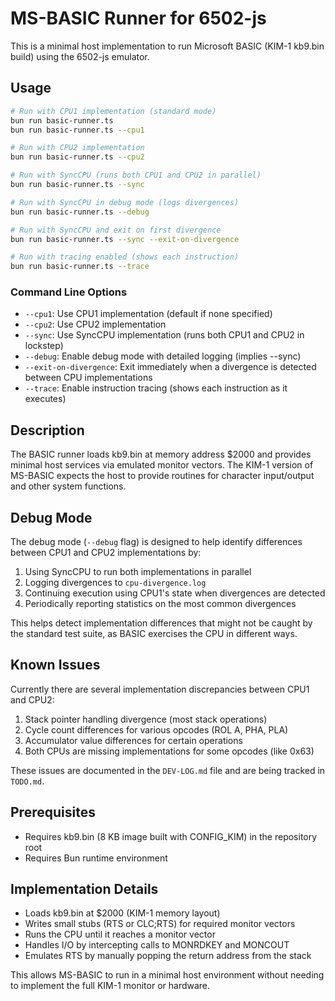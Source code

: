 # MS-BASIC Runner for 6502-js

This is a minimal host implementation to run Microsoft BASIC (KIM-1 kb9.bin build) using the 6502-js emulator.

## Usage

```bash
# Run with CPU1 implementation (standard mode)
bun run basic-runner.ts
bun run basic-runner.ts --cpu1

# Run with CPU2 implementation
bun run basic-runner.ts --cpu2

# Run with SyncCPU (runs both CPU1 and CPU2 in parallel)
bun run basic-runner.ts --sync

# Run with SyncCPU in debug mode (logs divergences)
bun run basic-runner.ts --debug

# Run with SyncCPU and exit on first divergence
bun run basic-runner.ts --sync --exit-on-divergence

# Run with tracing enabled (shows each instruction)
bun run basic-runner.ts --trace
```

### Command Line Options

- `--cpu1`: Use CPU1 implementation (default if none specified)
- `--cpu2`: Use CPU2 implementation
- `--sync`: Use SyncCPU implementation (runs both CPU1 and CPU2 in lockstep)
- `--debug`: Enable debug mode with detailed logging (implies --sync)
- `--exit-on-divergence`: Exit immediately when a divergence is detected between CPU implementations
- `--trace`: Enable instruction tracing (shows each instruction as it executes)

## Description

The BASIC runner loads kb9.bin at memory address $2000 and provides minimal host services via emulated monitor vectors. The KIM-1 version of MS-BASIC expects the host to provide routines for character input/output and other system functions.

## Debug Mode

The debug mode (`--debug` flag) is designed to help identify differences between CPU1 and CPU2 implementations by:

1. Using SyncCPU to run both implementations in parallel
2. Logging divergences to `cpu-divergence.log` 
3. Continuing execution using CPU1's state when divergences are detected
4. Periodically reporting statistics on the most common divergences

This helps detect implementation differences that might not be caught by the standard test suite, as BASIC exercises the CPU in different ways.

## Known Issues

Currently there are several implementation discrepancies between CPU1 and CPU2:

1. Stack pointer handling divergence (most stack operations)
2. Cycle count differences for various opcodes (ROL A, PHA, PLA)
3. Accumulator value differences for certain operations
4. Both CPUs are missing implementations for some opcodes (like 0x63)

These issues are documented in the `DEV-LOG.md` file and are being tracked in `TODO.md`.

## Prerequisites

- Requires kb9.bin (8 KB image built with CONFIG_KIM) in the repository root
- Requires Bun runtime environment

## Implementation Details

- Loads kb9.bin at $2000 (KIM-1 memory layout)
- Writes small stubs (RTS or CLC;RTS) for required monitor vectors
- Runs the CPU until it reaches a monitor vector
- Handles I/O by intercepting calls to MONRDKEY and MONCOUT
- Emulates RTS by manually popping the return address from the stack

This allows MS-BASIC to run in a minimal host environment without needing to implement the full KIM-1 monitor or hardware.